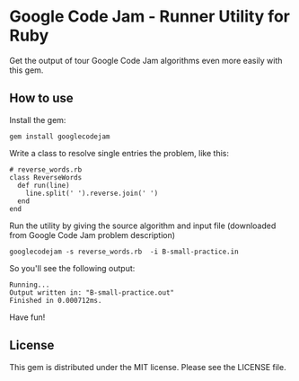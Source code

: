 Google Code Jam - Runner Utility for Ruby
====

Get the output of tour Google Code Jam algorithms even more easily with this gem.

How to use
---

Install the gem:

    gem install googlecodejam

Write a class to resolve single entries the problem, like this:

    # reverse_words.rb
    class ReverseWords
      def run(line)
        line.split(' ').reverse.join(' ')
      end
    end

Run the utility by giving the source algorithm and input file (downloaded from Google Code Jam problem description)

    googlecodejam -s reverse_words.rb  -i B-small-practice.in

So you'll see the following output:

    Running...
    Output written in: "B-small-practice.out"
    Finished in 0.000712ms.

Have fun!

License
---

This gem is distributed under the MIT license. Please see the LICENSE file.
